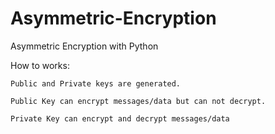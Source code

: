 # Asymmetric-Encryption
Asymmetric Encryption with Python

How to works: 

    Public and Private keys are generated.

    Public Key can encrypt messages/data but can not decrypt.

    Private Key can encrypt and decrypt messages/data
